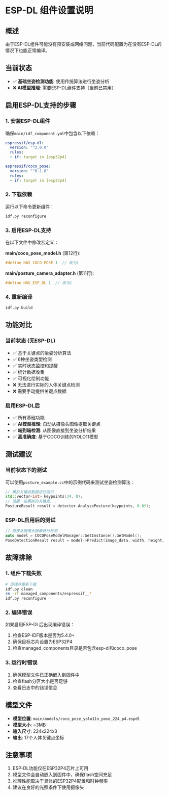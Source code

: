# ESP-DL 组件设置说明

## 概述
由于ESP-DL组件可能没有预安装或网络问题，当前代码配置为在没有ESP-DL的情况下也能正常编译。

## 当前状态
- ✅ **基础坐姿检测功能**: 使用传统算法进行坐姿分析
- ❌ **AI模型推理**: 需要ESP-DL组件支持（当前已禁用）

## 启用ESP-DL支持的步骤

### 1. 安装ESP-DL组件
确保`main/idf_component.yml`中包含以下依赖：

```yaml
espressif/esp-dl:
  version: "^2.0.0"
  rules:
  - if: target in [esp32p4]

espressif/coco_pose:
  version: "^0.1.0" 
  rules:
  - if: target in [esp32p4]
```

### 2. 下载依赖
运行以下命令更新组件：
```bash
idf.py reconfigure
```

### 3. 启用ESP-DL支持
在以下文件中修改宏定义：

**main/coco_pose_model.h** (第12行):
```cpp
#define HAS_COCO_POSE 1  // 改为1
```

**main/posture_camera_adapter.h** (第11行):
```cpp
#define HAS_ESP_DL 1  // 改为1
```

### 4. 重新编译
```bash
idf.py build
```

## 功能对比

### 当前状态 (无ESP-DL)
- ✅ 基于关键点的坐姿分析算法
- ✅ 6种坐姿类型检测
- ✅ 实时状态监控和提醒
- ✅ 统计数据收集
- ✅ 可视化绘制功能
- ❌ 无法进行实际的人体关键点检测
- ❌ 需要手动提供关键点数据

### 启用ESP-DL后
- ✅ 所有基础功能
- ✅ **AI模型推理**: 自动从摄像头图像提取关键点
- ✅ **端到端检测**: 从图像直接到坐姿分析结果
- ✅ **高准确度**: 基于COCO训练的YOLO11模型

## 测试建议

### 当前状态下的测试
可以使用`posture_example.cc`中的示例代码来测试坐姿检测算法：

```cpp
// 模拟关键点数据进行测试
std::vector<int> keypoints(34, 0);
// 设置一些模拟的关键点...
PostureResult result = detector.AnalyzePosture(keypoints, 0.8f);
```

### ESP-DL启用后的测试
```cpp
// 直接从摄像头图像进行检测
auto model = COCOPoseModelManager::GetInstance().GetModel();
PoseDetectionResult result = model->Predict(image_data, width, height, 3);
```

## 故障排除

### 1. 组件下载失败
```bash
# 清理并重新下载
idf.py clean
rm -rf managed_components/espressif__*
idf.py reconfigure
```

### 2. 编译错误
如果启用ESP-DL后出现编译错误：
1. 检查ESP-IDF版本是否为5.4.0+
2. 确保目标芯片设置为ESP32P4
3. 检查managed_components目录是否包含esp-dl和coco_pose

### 3. 运行时错误
1. 确保模型文件已正确嵌入到固件中
2. 检查flash分区大小是否足够
3. 查看日志中的错误信息

## 模型文件
- **模型位置**: `main/models/coco_pose_yolo11n_pose_224_p4.espdl`
- **模型大小**: ~3MB
- **输入尺寸**: 224x224x3
- **输出**: 17个人体关键点坐标

## 注意事项
1. ESP-DL功能仅在ESP32P4芯片上可用
2. 模型文件会自动嵌入到固件中，确保flash空间充足
3. 推理性能取决于具体的ESP32P4配置和时钟频率
4. 建议在良好的光照条件下使用摄像头